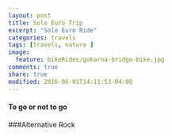 ```yaml
---
layout: post
title: Solo Euro Trip
excerpt: "Solo Euro Ride"
categories: travels
tags: [travels, nature ]
image:
  feature: bikeRides/gokarna-bridge-bike.jpg
comments: true
share: true
modified: 2016-06-01T14:11:53-04:00
---
```

[^1]: <http://en.wikipedia.org/wiki/Syntax_highlighting>
#### To go or not to go

###Alternative Rock
